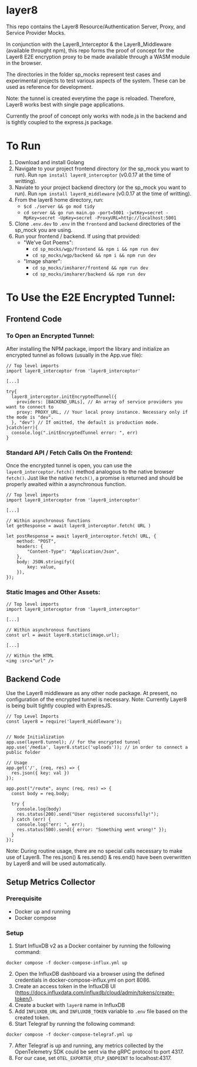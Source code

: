 # layer8
This repo contains the Layer8 Resource/Authentication Server, Proxy, and Service Provider Mocks.

In conjunction with the Layer8_Interceptor & the Layer8_Middleware (available throught npm), this repo forms the proof of concept for the Layer8 E2E encryption proxy to be made available through a WASM module in the browser.

The directories in the folder sp_mocks represent test cases and experimental projects to test various aspects of the system. These can be used as reference for development. 

Note: the tunnel is created everytime the page is reloaded. Therefore, Layer8 works best with single page applications. 

Currently the proof of concept only works with node.js in the backend and is tightly coupled to the express.js package. 

# To Run
1) Download and install Golang
2) Navigate to your project frontend directory (or the sp_mock you want to run). Run `npm install layer8_interceptor` (v0.0.17 at the time of writting). 
3) Naviate to your project backend directory (or the sp_mock you want to run). Run `npm install layer8_middleware` (v0.0.17 at the time of writting).
4) From the layer8 home directory, run:
    - `$cd ./server && go mod tidy`
    - `cd server && go run main.go -port=5001 -jwtKey=secret -MpKey=secret -UpKey=secret -ProxyURL=http://localhost:5001`
5) Clone `.env.dev` to `.env` in the `frontend` and `backend` directories of the sp_mock you are using.
6) Run your frontend / backend. If using that provided:
    - "We've Got Poems":
        - `cd sp_mocks/wgp/frontend && npm i && npm run dev`
        - `cd sp_mocks/wgp/backend && npm i && npm run dev`
    - "Image sharer":
        - `cd sp_mocks/imsharer/frontend && npm run dev`
        - `cd sp_mocks/imsharer/backend && npm run dev`

# To Use the E2E Encrypted Tunnel:
## Frontend Code
### To Open an Encrypted Tunnel:
After installing the NPM package, import the library and initialize an encrypted tunnel as follows (usually in the App.vue file):

```
// Top level imports
import layer8_interceptor from 'layer8_interceptor'

[...]

try{
  layer8_interceptor.initEncryptedTunnel({
    providers: [BACKEND_URLs], // An array of service providers you want to connect to
    proxy: PROXY_URL, // Your local proxy instance. Necessary only if the mode is "dev".
  }, "dev") // If omitted, the default is production mode. 
}catch(err){
  console.log(".initEncryptedTunnel error: ", err)
}
```

### Standard API / Fetch Calls On the Frontend:
Once the encrypted tunnel is open, you can use the `layer8_interceptor.fetch()` method analogous to the native browser `fetch()`. Just like the native `fetch()`, a promise is returned and should be properly awaited within a asynchronous function.

```
// Top level imports
import layer8_interceptor from 'layer8_interceptor'

[...]

// Within asynchronous functions
let getResponse = await layer8_interceptor.fetch( URL )

let postResponse = await layer8_interceptor.fetch( URL, {
    method: "POST",
    headers: {
        "Content-Type": "Application/Json",
    },
    body: JSON.stringify({
        key: value,
    }),
});

```

### Static Images and Other Assets:
```
// Top level imports
import layer8_interceptor from 'layer8_interceptor'

[...]

// Within asynchronous functions
const url = await layer8.static(image.url);

[...]

// Within the HTML
<img :src="url" />

```

## Backend Code
Use the Layer8 middleware as any other node package. At present, no configuration of the encrypted tunnel is necessary. Note: Currently Layer8 is being built tightly coupled with ExpresJS.

```
// Top Level Imports
const layer8 = require('layer8_middleware');


// Node Initialization
app.use(layer8.tunnel); // for the encrypted tunnel
app.use('/media', layer8.static('uploads')); // in order to connect a public folder

// Usage
app.get('/', (req, res) => {
  res.json({ key: val })
});

app.post("/route", async (req, res) => {
  const body = req.body;

  try {
    console.log(body)
    res.status(200).send("User registered successfully!");
  } catch (err) {
    console.log("err: ", err);
    res.status(500).send({ error: "Something went wrong!" });
  }
});

```
Note: During routine usage, there are no special calls necessary to make use of Layer8. The res.json() & res.send() & res.end() have been overwritten by Layer8 and will be used automatically. 


## Setup Metrics Collector

### Prerequisite
- Docker up and running
- Docker compose

### Setup

1. Start InfluxDB v2 as a Docker container by running the following command:
```
docker compose -f docker-compose-influx.yml up 
```
2. Open the InfluxDB dashboard via a browser using the defined credentials in docker-compose-influx.yml on port 8086.
3. Create an access token in the InfluxDB UI (https://docs.influxdata.com/influxdb/cloud/admin/tokens/create-token/).
4. Create a bucket with `layer8` name in InfluxDB
5. Add `INFLUXDB_URL` and `INFLUXDB_TOKEN` variable to `.env` file based on the created token.
6. Start Telegraf by running the following command:
```
docker compose -f docker-compose-telegraf.yml up 
```
7. After Telegraf is up and running, any metrics collected by the OpenTelemetry SDK could be sent via the gRPC protocol to port 4317.
8. For our case, set `OTEL_EXPORTER_OTLP_ENDPOINT` to localhost:4317.